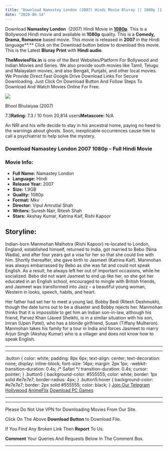 ```yaml
---
title: "Download Namastey London (2007) Hindi Movie Bluray || 1080p [1.9GB]"
date: "2020-06-14"
---
```


Download **Namastey London**  (2007) Hindi Movie in **[1080p](https://1moviesflix.com/480p-movies/)**. This is a Bollywood Hindi movie and available in **1080p** quality. This is a **Comedy, Drama, Romance** based movie. This movie is released in **2007** in the Hindi language**.** Click on the Download button below to download this movie. This is the Latest **Bluray Print** with **Hindi audio**.

**TheMoviesFlix.in** is one of the Best Websites/Platform For Bollywood and Indian Movies and Series. We also provide south movies like Tamil, Telugu and Malayalam movies, and also Bengali, Punjabi, and other local movies. We Provide Direct Fast Google Drive Download Links For Secure Downloading. Just Click On Download Button And Follow Steps To Download And Watch Movies Online For Free.

[![](https://m.media-amazon.com/images/M/MV5BNmViNWRkMjEtMTVlOC00NDQ5LWE1MTYtYzVlOTVmZTYxMTViXkEyXkFqcGdeQXVyODk2ODI3MTU@._V1_SX300.jpg)](https://www.imdb.com/title/tt0995031/ "Bhool Bhulaiyaa")

Bhool Bhulaiyaa (2007)

7.3**Rating:** 7.3 / 10 from 20,814 users**Metascore:** N/A

An NRI and his wife decide to stay in his ancestral home, paying no heed to the warnings about ghosts. Soon, inexplicable occurrences cause him to call a psychiatrist to help solve the mystery.

### Download Namastey London 2007 1080p – Full Hindi Movie

### Movie Info:

- **Full Name:** Namastey London
- **Language:** Hindi
- **Release Year:** 2007
- **Size:** 1.9GB
- **Quality:** 1080p
- **Format:** Mkv
- **Director:** Vipul Amrutlal Shah
- **Writers:** Suresh Nair, Ritesh Shah
- **Stars:** Akshay Kumar, Katrina Kaif, Rishi Kapoor

## Storyline:

Indian-born Manmohan Malhotra (Rishi Kapoor) re-located to London, England, established himself, returned to India, got married to Bebo (Nina Wadia), and after four years got a visa for her so that she could live with him. Shortly thereafter, she gave birth to Jasmeet (Katrina Kaif). Manmohan was always embarrassed by Bebo as she was fat and could not speak English. As a result, he always left her out of important occasions, while he socialized. Bebo did not want Jasmeet to end up like her, so she got her educated in an English school, encouraged to mingle with British friends, and Jasmeet was transformed into Jazz – a beautiful young woman, Western in looks, speech, habits, and heart.

Her father had set her to meet a young lad, Bobby Bedi (Ritesh Deshmukh), though the date turns out to be a disaster and Bobby rejects her. Manmohan thinks that it is impossible to get him an Indian son-in-law, although his friend, Parvez Khan (Javed Sheikh), is in a similar situation with his son, Imran (Upen Patel), who has a blonde girlfriend, Susan (Tiffany Mulheron). Manmohan takes his family for a tour in India and forces Jasmeet to marry Arjun Singh (Akshay Kumar) who is a villager and does not know how to speak English.

* * *

* * *

.button { color: white; padding: 8px 6px; text-align: center; text-decoration: none; display: inline-block; font-size: 14px; margin: 2px 1px; -webkit-transition-duration: 0.4s; /\* Safari \*/ transition-duration: 0.4s; cursor: pointer; } .button5 { background-color: #555555; color: white; border: 1px solid #e7e7e7; border-radius: 4px; } .button5:hover { background-color: #e7e7e7; border: 2px solid #555555; color: black; } [Join Our Telegram](http://gdrivepro.xyz/join.php) [Hollywood](https://moviesverse.com/) [AnimeFlix](https://animeflix.in/) [Download PC Games](https://gamesflix.net/)  

* * *

* * *

  

Please Do Not Use VPN for Downloading Movies From Our Site.

Click On The Above **Download Button** to Download File.

If You Find Any Broken Link Then **Report** To Us.

**Comment** Your Queries And Requests Below In The Comment Box.

* * *
